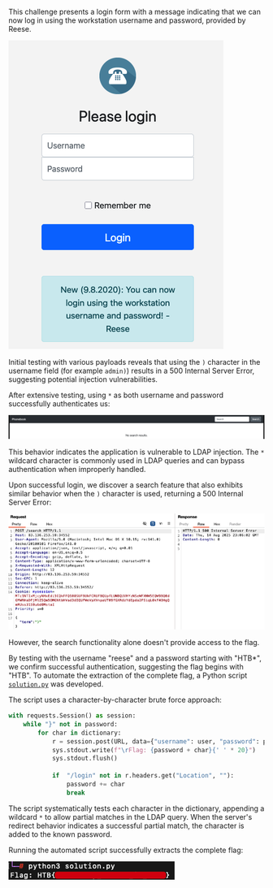 This challenge presents a login form with a message indicating that we can now log in using the workstation username and password, provided by Reese.

![image.png](./images/image.png)

Initial testing with various payloads reveals that using the `)` character in the username field (for example `admin)`) results in a 500 Internal Server Error, suggesting potential injection vulnerabilities.

After extensive testing, using `*` as both username and password successfully authenticates us:

![image.png](./images/image(1).png)

This behavior indicates the application is vulnerable to LDAP injection. The `*` wildcard character is commonly used in LDAP queries and can bypass authentication when improperly handled.

Upon successful login, we discover a search feature that also exhibits similar behavior when the `)` character is used, returning a 500 Internal Server Error:

![image.png](./images/image(2).png)

However, the search functionality alone doesn't provide access to the flag.

By testing with the username "reese" and a password starting with "HTB*", we confirm successful authentication, suggesting the flag begins with "HTB". To automate the extraction of the complete flag, a Python script [`solution.py`](./solution.py) was developed.

The script uses a character-by-character brute force approach:

```python
with requests.Session() as session:
    while "}" not in password:
        for char in dictionary:
            r = session.post(URL, data={"username": user, "password": password + char + "*"}, allow_redirects=False)
            sys.stdout.write(f"\rFlag: {password + char}{' ' * 20}")
            sys.stdout.flush()
            
            if  "/login" not in r.headers.get("Location", ""):
                password += char
                break
```

The script systematically tests each character in the dictionary, appending a wildcard `*` to allow partial matches in the LDAP query. When the server's redirect behavior indicates a successful partial match, the character is added to the known password.

Running the automated script successfully extracts the complete flag:

![image.png](./images/image(3).png)